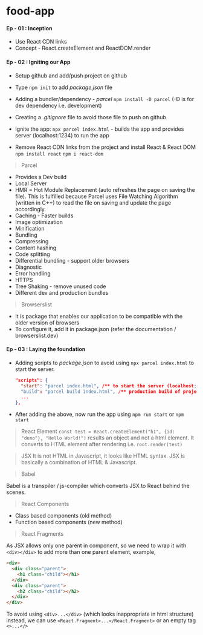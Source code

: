 # food-app

#### Ep - 01 : Inception

* Use React CDN links
* Concept - React.createElement and ReactDOM.render

#### Ep - 02 : Igniting our App

* Setup github and add/push project on github
* Type `npm init` to add _package.json_ file
* Adding a bundler/dependency - *parcel* 
    `npm install -D parcel` (-D is for dev dependency i.e. development)
* Creating a _.gitignore_ file to avoid those file to push on github
* Ignite the app: `npx parcel index.html` - builds the app and provides server (localhost:1234) to run the app

* Remove React CDN links from the project and install React & React DOM 
    `npm install react`
    `npm i react-dom`

> Parcel

* Provides a Dev build
* Local Server
* HMR = Hot Module Replacement (auto refreshes the page on saving the file).
  This is fulfilled because Parcel uses File Watching Algorithm (written in C++) to read the file on saving and update the page accordingly.
* Caching - Faster builds
* Image optimization
* Minification
* Bundling
* Compressing
* Content hashing
* Code splitting
* Differential bundling - support older browsers
* Diagnostic
* Error handling
* HTTPS
* Tree Shaking - remove unused code
* Different dev and production bundles

> Browserslist

* It is package that enables our application to be compatible with the older version of browsers
* To configure it, add it in package.json (refer the documentation / browserslist.dev)

#### Ep - 03 : Laying the foundation

* Adding scripts to _package.json_ to avoid using `npx parcel index.html` to start the server.
  ```JSON
  "scripts": {
    "start": "parcel index.html", /** to start the server (localhost:1234) */
    "build": "parcel build index.html", /** production build of project */
    ...
  },
  ```
* After adding the above, now run the app using `npm run start` or `npm start`

> React Element
  `const test = React.createElement("h1", {id: "demo"}, "Hello World!")` results an object and not a html element. It converts to HTML element after rendering i.e. `root.render(test)`

> JSX
  It is not HTML in Javascript, it looks like HTML syntax. JSX is basically a combination of HTML & Javascript.

> Babel

  Babel is a transpiler / js-compiler which converts JSX to React behind the scenes.

> React Components

  * Class based components (old method)
  * Function based components (new method)

> React Fragments

  As JSX allows only one parent in component, so we need to wrap it with `<div></div>` to add more than one parent element, example,
  ```HTML
  <div>
    <div class="parent">
      <h1 class="child"></h1>
    </div>
    <div class="parent">
      <h2 class="child"></h2>
    </div>
  </div>
  ``` 
  To avoid using `<div>...</div>` (which looks inappropriate in html structure) instead, we can use `<React.Fragment>...</React.Fragment>` or an empty tag `<>...</>`